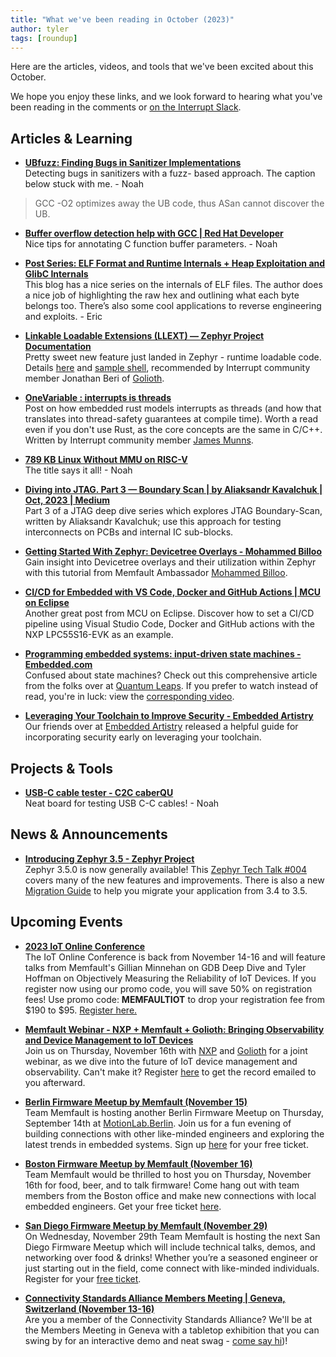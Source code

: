 ```yaml
---
title: "What we've been reading in October (2023)"
author: tyler
tags: [roundup]
---
```


<!-- excerpt start -->

Here are the articles, videos, and tools that we've been excited about this
October. 

<!-- excerpt end -->

We hope you enjoy these links, and we look forward to hearing what you've been
reading in the comments or [on the Interrupt Slack](https://interrupt-slack.herokuapp.com/).



## Articles & Learning

- [**UBfuzz: Finding Bugs in Sanitizer Implementations**](https://shao-hua-li.github.io/files/2024_ASPLOS_UBFUZZ.pdf)<br>
Detecting bugs in sanitizers with a fuzz- based approach. The caption below stuck with me. - Noah
>GCC -O2 optimizes away the UB code, thus ASan cannot discover the UB.

- [**Buffer overflow detection help with GCC | Red Hat Developer**](https://developers.redhat.com/articles/2021/06/25/use-source-level-annotations-help-gcc-detect-buffer-overflows)<br>
Nice tips for annotating C function buffer parameters. - Noah

- [**Post Series: ELF Format and Runtime Internals + Heap Exploitation and GlibC Internals**](https://blog.k3170makan.com/p/series.html)<br>
This blog has a nice series on the internals of ELF files. The author does a nice job of highlighting the raw hex and outlining what each byte belongs too. There’s also some cool applications to reverse engineering and exploits. - Eric

- [**Linkable Loadable Extensions (LLEXT) — Zephyr Project Documentation**](https://docs.zephyrproject.org/latest/services/llext/index.html)<br>
Pretty sweet new feature just landed in Zephyr - runtime loadable code. Details [here](https://docs.zephyrproject.org/latest/services/llext/index.html) and [sample shell](https://docs.zephyrproject.org/latest/samples/subsys/llext/shell_loader/README.html), recommended by Interrupt community member Jonathan Beri of [Golioth](https://golioth.io/).

- [**OneVariable : interrupts is threads**](https://onevariable.com/blog/interrupts-is-threads/)<br>
Post on how embedded rust models interrupts as threads (and how that translates into thread-safety guarantees at compile time). Worth a read even if you don't use Rust, as the core concepts are the same in C/C++. Written by Interrupt community member [James Munns](https://jamesmunns.com/blog/). 

- [**789 KB Linux Without MMU on RISC-V**](https://popovicu.com/posts/789-kb-linux-without-mmu-riscv/)<br>
The title says it all! - Noah

- [**Diving into JTAG. Part 3 — Boundary Scan | by Aliaksandr Kavalchuk | Oct, 2023 | Medium**](https://medium.com/@aliaksandr.kavalchuk/diving-into-jtag-part-3-boundary-scan-17f9975ecc59)<br>
Part 3 of a JTAG deep dive series which explores JTAG Boundary-Scan, written by Aliaksandr Kavalchuk; use this approach for testing interconnects on PCBs and internal IC sub-blocks.

- [**Getting Started With Zephyr: Devicetree Overlays - Mohammed Billoo**](https://www.embeddedrelated.com/showarticle/1583.php)<br>
Gain insight into Devicetree overlays and their utilization within Zephyr with this tutorial from Memfault Ambassador [Mohammed Billoo](https://mab-labs.com/).

- [**CI/CD for Embedded with VS Code, Docker and GitHub Actions | MCU on Eclipse**](https://mcuoneclipse.com/2023/10/02/ci-cd-for-embedded-with-vs-code-docker-and-github-actions/)<br>
 Another great post from MCU on Eclipse. Discover how to set a CI/CD pipeline using Visual Studio Code, Docker and GitHub actions with the NXP LPC55S16-EVK as an example.

- [**Programming embedded systems: input-driven state machines - Embedded.com**](https://www.embedded.com/programming-embedded-systems-input-driven-state-machines/)<br>
Confused about state machines? Check out this comprehensive article from the folks over at [Quantum Leaps](https://www.state-machine.com/). If you prefer to watch instead of read, you're in luck: view the [corresponding video](https://youtu.be/E2Im7jLDDG4).

- [**Leveraging Your Toolchain to Improve Security - Embedded Artistry**](https://embeddedartistry.com/blog/2023/09/20/leveraging-your-toolchain-to-improve-security/)<br>
Our friends over at [Embedded Artistry](https://embeddedartistry.com/) released a helpful guide for incorporating security early on leveraging your toolchain.


## Projects & Tools
- [**USB-C cable tester - C2C caberQU**](https://caberqu.com/home/20-42-c2c-caberqu-746052578813.html#/26-case-without_case)<br>
Neat board for testing USB C-C cables! - Noah


## News & Announcements
- [**Introducing Zephyr 3.5 - Zephyr Project**](https://www.zephyrproject.org/introducing-zephyr-3-5/)<br>
Zephyr 3.5.0 is now generally available! This [Zephyr Tech Talk #004](https://www.youtube.com/watch?v=D9Ukvuyp2XU) covers many of the new features and improvements. There is also a new [Migration Guide](https://docs.zephyrproject.org/latest/releases/migration-guide-3.5.html) to help you migrate your application from 3.4 to 3.5.



## Upcoming Events

- [**2023 IoT Online Conference**](https://www.iotonlineconference.com/)<br>
The IoT Online Conference is back from November 14-16 and will feature talks from Memfault's Gillian Minnehan on GDB Deep Dive and Tyler Hoffman on Objectively Measuring the Reliability of IoT Devices. If you register now using our promo code, you will save 50% on registration fees! Use promo code: **MEMFAULTIOT** to drop your registration fee from $190 to $95. [Register here.](https://www.iotonlineconference.com/register.php)

- [**Memfault Webinar - NXP + Memfault + Golioth: Bringing Observability and Device Management to IoT Devices**](https://hubs.la/Q026Gsz30)<br>
Join us on Thursday, November 16th with [NXP](https://www.nxp.com/) and [Golioth](https://golioth.io/) for a joint webinar, as we dive into the future of IoT device management and observability. Can't make it? Register [here](https://hubs.la/Q026Gsz30) to get the record emailed to you afterward. 

- [**Berlin Firmware Meetup by Memfault (November 15)**](https://go.memfault.com/berlin-firmware-meetup-q42023)<br>
Team Memfault is hosting another Berlin Firmware Meetup on Thursday, September 14th at [MotionLab.Berlin](https://motionlab.berlin/). Join us for a fun evening of building connections with other like-minded engineers and exploring the latest trends in embedded systems. Sign up [here](https://go.memfault.com/berlin-firmware-meetup-q42023) for your free ticket.

- [**Boston Firmware Meetup by Memfault (November 16)**](https://go.memfault.com/boston-firmware-meetup-q42023)<br>
Team Memfault would be thrilled to host you on Thursday, November 16th for food, beer, and to talk firmware! Come hang out with team members from the Boston office and make new connections with local embedded engineers. Get your free ticket [here](https://go.memfault.com/boston-firmware-meetup-q42023).

- [**San Diego Firmware Meetup by Memfault (November 29)**](https://go.memfault.com/sandiego-firmware-meetup-q42023)<br>
On Wednesday, November 29th Team Memfault is hosting the next San Diego Firmware Meetup which will include technical talks, demos, and networking over food & drinks! Whether you’re a seasoned engineer or just starting out in the field, come connect with like-minded individuals. Register for your [free ticket](https://go.memfault.com/sandiego-firmware-meetup-q42023).

- [**Connectivity Standards Alliance Members Meeting | Geneva, Switzerland (November 13-16)**](https://csa-iot.org/event/alliance-member-meeting-geneva-switzerland/)<br>
Are you a member of the Connectivity Standards Alliance? We'll be at the Members Meeting in Geneva with a tabletop exhibition that you can swing by for an interactive demo and neat swag - [come say hi](https://csa-iot.org/event/alliance-member-meeting-geneva-switzerland/))!
